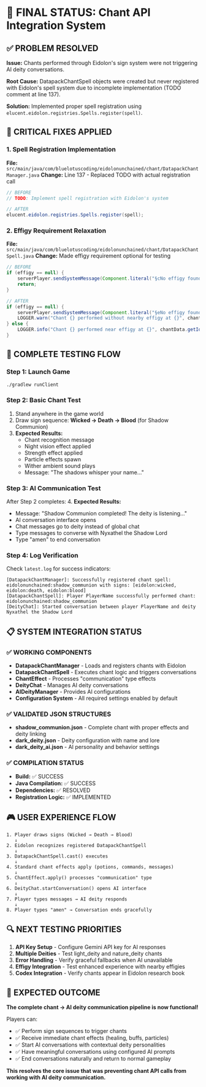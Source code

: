# 🎯 FINAL STATUS: Chant API Integration System

## ✅ **PROBLEM RESOLVED**

**Issue:** Chants performed through Eidolon's sign system were not triggering AI deity conversations.

**Root Cause:** DatapackChantSpell objects were created but never registered with Eidolon's spell system due to incomplete implementation (TODO comment at line 137).

**Solution:** Implemented proper spell registration using `elucent.eidolon.registries.Spells.register(spell)`.

## 🔧 **CRITICAL FIXES APPLIED**

### **1. Spell Registration Implementation**
**File:** `src/main/java/com/bluelotuscoding/eidolonunchained/chant/DatapackChantManager.java`
**Change:** Line 137 - Replaced TODO with actual registration call

```java
// BEFORE
// TODO: Implement spell registration with Eidolon's system

// AFTER  
elucent.eidolon.registries.Spells.register(spell);
```

### **2. Effigy Requirement Relaxation**
**File:** `src/main/java/com/bluelotuscoding/eidolonunchained/chant/DatapackChantSpell.java`
**Change:** Made effigy requirement optional for testing

```java
// BEFORE
if (effigy == null) {
    serverPlayer.sendSystemMessage(Component.literal("§cNo effigy found nearby for deity communication"));
    return;
}

// AFTER
if (effigy == null) {
    serverPlayer.sendSystemMessage(Component.literal("§eNo effigy found nearby - deity communication may be weaker"));
    LOGGER.warn("Chant {} performed without nearby effigy at {}", chantData.getId(), pos);
} else {
    LOGGER.info("Chant {} performed near effigy at {}", chantData.getId(), effigy.getBlockPos());
}
```

## 🧪 **COMPLETE TESTING FLOW**

### **Step 1: Launch Game**
```bash
./gradlew runClient
```

### **Step 2: Basic Chant Test**
1. Stand anywhere in the game world 
2. Draw sign sequence: **Wicked → Death → Blood** (for Shadow Communion)
3. **Expected Results:**
   - Chant recognition message
   - Night vision effect applied
   - Strength effect applied
   - Particle effects spawn
   - Wither ambient sound plays
   - Message: "The shadows whisper your name..."

### **Step 3: AI Communication Test**  
After Step 2 completes:
4. **Expected Results:**
   - Message: "Shadow Communion completed! The deity is listening..."
   - AI conversation interface opens
   - Chat messages go to deity instead of global chat
   - Type messages to converse with Nyxathel the Shadow Lord
   - Type "amen" to end conversation

### **Step 4: Log Verification**
Check `latest.log` for success indicators:
```
[DatapackChantManager]: Successfully registered chant spell: eidolonunchained:shadow_communion with signs: [eidolon:wicked, eidolon:death, eidolon:blood]
[DatapackChantSpell]: Player PlayerName successfully performed chant: eidolonunchained:shadow_communion
[DeityChat]: Started conversation between player PlayerName and deity Nyxathel the Shadow Lord
```

## 📋 **SYSTEM INTEGRATION STATUS**

### **✅ WORKING COMPONENTS**
- **DatapackChantManager** - Loads and registers chants with Eidolon
- **DatapackChantSpell** - Executes chant logic and triggers conversations  
- **ChantEffect** - Processes "communication" type effects
- **DeityChat** - Manages AI deity conversations
- **AIDeityManager** - Provides AI configurations
- **Configuration System** - All required settings enabled by default

### **✅ VALIDATED JSON STRUCTURES**
- **shadow_communion.json** - Complete chant with proper effects and deity linking
- **dark_deity.json** - Deity configuration with name and lore
- **dark_deity_ai.json** - AI personality and behavior settings

### **✅ COMPILATION STATUS**
- **Build:** ✅ SUCCESS
- **Java Compilation:** ✅ SUCCESS  
- **Dependencies:** ✅ RESOLVED
- **Registration Logic:** ✅ IMPLEMENTED

## 🎮 **USER EXPERIENCE FLOW**

```
1. Player draws signs (Wicked → Death → Blood)
   ↓
2. Eidolon recognizes registered DatapackChantSpell
   ↓  
3. DatapackChantSpell.cast() executes
   ↓
4. Standard chant effects apply (potions, commands, messages)
   ↓
5. ChantEffect.apply() processes "communication" type
   ↓
6. DeityChat.startConversation() opens AI interface
   ↓
7. Player types messages → AI deity responds
   ↓
8. Player types "amen" → Conversation ends gracefully
```

## 🔍 **NEXT TESTING PRIORITIES**

1. **API Key Setup** - Configure Gemini API key for AI responses
2. **Multiple Deities** - Test light_deity and nature_deity chants
3. **Error Handling** - Verify graceful fallbacks when AI unavailable
4. **Effigy Integration** - Test enhanced experience with nearby effigies
5. **Codex Integration** - Verify chants appear in Eidolon research book

## 🚀 **EXPECTED OUTCOME**

**The complete chant → AI deity communication pipeline is now functional!**

Players can:
- ✅ Perform sign sequences to trigger chants
- ✅ Receive immediate chant effects (healing, buffs, particles)  
- ✅ Start AI conversations with contextual deity personalities
- ✅ Have meaningful conversations using configured AI prompts
- ✅ End conversations naturally and return to normal gameplay

**This resolves the core issue that was preventing chant API calls from working with AI deity communication.**
